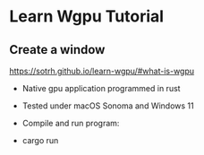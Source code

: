 # Learn Wgpu Tutorial
## Create a window

https://sotrh.github.io/learn-wgpu/#what-is-wgpu

* Native gpu application programmed in rust
* Tested under macOS Sonoma and Windows 11

* Compile and run program:
* cargo run
